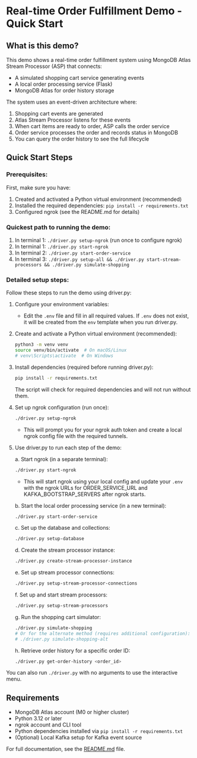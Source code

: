 # Real-time Order Fulfillment Demo - Quick Start

## What is this demo?

This demo shows a real-time order fulfillment system using MongoDB Atlas Stream Processor (ASP) that connects:

- A simulated shopping cart service generating events
- A local order processing service (Flask)
- MongoDB Atlas for order history storage

The system uses an event-driven architecture where:

1. Shopping cart events are generated
2. Atlas Stream Processor listens for these events
3. When cart items are ready to order, ASP calls the order service
4. Order service processes the order and records status in MongoDB
5. You can query the order history to see the full lifecycle

## Quick Start Steps

### Prerequisites:

First, make sure you have:

1. Created and activated a Python virtual environment (recommended)
2. Installed the required dependencies: `pip install -r requirements.txt`
3. Configured ngrok (see the README.md for details)

### Quickest path to running the demo:

1. In terminal 1: `./driver.py setup-ngrok` (run once to configure ngrok)
2. In terminal 1: `./driver.py start-ngrok`
3. In terminal 2: `./driver.py start-order-service`
4. In terminal 3: `./driver.py setup-all && ./driver.py start-stream-processors && ./driver.py simulate-shopping`

### Detailed setup steps:

Follow these steps to run the demo using driver.py:

1. Configure your environment variables:

   - Edit the `.env` file and fill in all required values. If `.env` does not exist, it will be created from the `env` template when you run driver.py.

2. Create and activate a Python virtual environment (recommended):

   ```sh
   python3 -m venv venv
   source venv/bin/activate  # On macOS/Linux
   # venv\Scripts\activate  # On Windows
   ```

3. Install dependencies (required before running driver.py):

   ```sh
   pip install -r requirements.txt
   ```

   The script will check for required dependencies and will not run without them.

4. Set up ngrok configuration (run once):

   ```sh
   ./driver.py setup-ngrok
   ```

   - This will prompt you for your ngrok auth token and create a local ngrok config file with the required tunnels.

5. Use driver.py to run each step of the demo:

   a. Start ngrok (in a separate terminal):

   ```sh
   ./driver.py start-ngrok
   ```

   - This will start ngrok using your local config and update your `.env` with the ngrok URLs for ORDER_SERVICE_URL and KAFKA_BOOTSTRAP_SERVERS after ngrok starts.

   b. Start the local order processing service (in a new terminal):

   ```sh
   ./driver.py start-order-service
   ```

   c. Set up the database and collections:

   ```sh
   ./driver.py setup-database
   ```

   d. Create the stream processor instance:

   ```sh
   ./driver.py create-stream-processor-instance
   ```

   e. Set up stream processor connections:

   ```sh
   ./driver.py setup-stream-processor-connections
   ```

   f. Set up and start stream processors:

   ```sh
   ./driver.py setup-stream-processors
   ```

   g. Run the shopping cart simulator:

   ```sh
   ./driver.py simulate-shopping
   # Or for the alternate method (requires additional configuration):
   # ./driver.py simulate-shopping-alt
   ```

   h. Retrieve order history for a specific order ID:

   ```sh
   ./driver.py get-order-history <order_id>
   ```

You can also run `./driver.py` with no arguments to use the interactive menu.

## Requirements

- MongoDB Atlas account (M0 or higher cluster)
- Python 3.12 or later
- ngrok account and CLI tool
- Python dependencies installed via `pip install -r requirements.txt`
- (Optional) Local Kafka setup for Kafka event source

For full documentation, see the [README.md](README.md) file.
